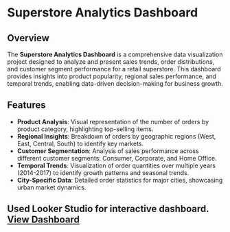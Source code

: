 # Superstore Analytics Dashboard

## Overview
The **Superstore Analytics Dashboard** is a comprehensive data visualization project designed to analyze and present sales trends, order distributions, and customer segment performance for a retail superstore. This dashboard provides insights into product popularity, regional sales performance, and temporal trends, enabling data-driven decision-making for business growth.

## Features
- **Product Analysis**: Visual representation of the number of orders by product category, highlighting top-selling items.
- **Regional Insights**: Breakdown of orders by geographic regions (West, East, Central, South) to identify key markets.
- **Customer Segmentation**: Analysis of sales performance across different customer segments: Consumer, Corporate, and Home Office.
- **Temporal Trends**: Visualization of order quantities over multiple years (2014-2017) to identify growth patterns and seasonal trends.
- **City-Specific Data**: Detailed order statistics for major cities, showcasing urban market dynamics.

## Used Looker Studio for interactive dashboard. [View Dashboard](https://lookerstudio.google.com/embed/reporting/b1af5160-aa10-4866-a356-c575a7283050/page/l4XCE)

